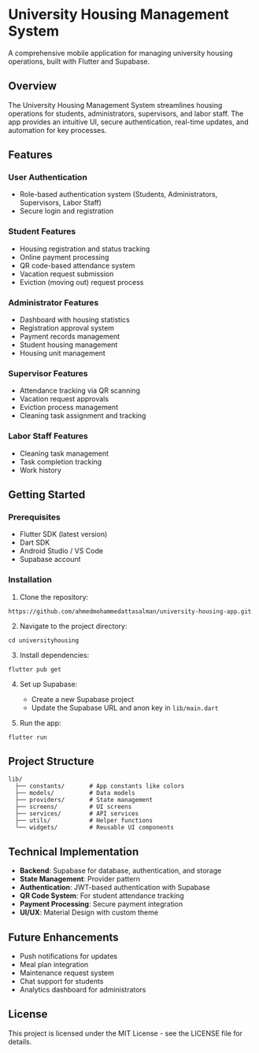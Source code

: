 # University Housing Management System

A comprehensive mobile application for managing university housing operations, built with Flutter and Supabase.

## Overview

The University Housing Management System streamlines housing operations for students, administrators, supervisors, and labor staff. The app provides an intuitive UI, secure authentication, real-time updates, and automation for key processes.

## Features

### User Authentication
- Role-based authentication system (Students, Administrators, Supervisors, Labor Staff)
- Secure login and registration

### Student Features
- Housing registration and status tracking
- Online payment processing
- QR code-based attendance system
- Vacation request submission
- Eviction (moving out) request process

### Administrator Features
- Dashboard with housing statistics
- Registration approval system
- Payment records management
- Student housing management
- Housing unit management

### Supervisor Features
- Attendance tracking via QR scanning
- Vacation request approvals
- Eviction process management
- Cleaning task assignment and tracking

### Labor Staff Features
- Cleaning task management
- Task completion tracking
- Work history

## Getting Started

### Prerequisites
- Flutter SDK (latest version)
- Dart SDK
- Android Studio / VS Code
- Supabase account

### Installation

1. Clone the repository:
```
https://github.com/ahmedmohammedattasalman/university-housing-app.git
```

2. Navigate to the project directory:
```
cd universityhousing
```

3. Install dependencies:
```
flutter pub get
```

4. Set up Supabase:
   - Create a new Supabase project
   - Update the Supabase URL and anon key in `lib/main.dart`

5. Run the app:
```
flutter run
```

## Project Structure

```
lib/
  ├── constants/       # App constants like colors
  ├── models/          # Data models
  ├── providers/       # State management
  ├── screens/         # UI screens
  ├── services/        # API services
  ├── utils/           # Helper functions
  └── widgets/         # Reusable UI components
```

## Technical Implementation

- **Backend**: Supabase for database, authentication, and storage
- **State Management**: Provider pattern
- **Authentication**: JWT-based authentication with Supabase
- **QR Code System**: For student attendance tracking
- **Payment Processing**: Secure payment integration
- **UI/UX**: Material Design with custom theme

## Future Enhancements

- Push notifications for updates
- Meal plan integration
- Maintenance request system
- Chat support for students
- Analytics dashboard for administrators

## License

This project is licensed under the MIT License - see the LICENSE file for details.
